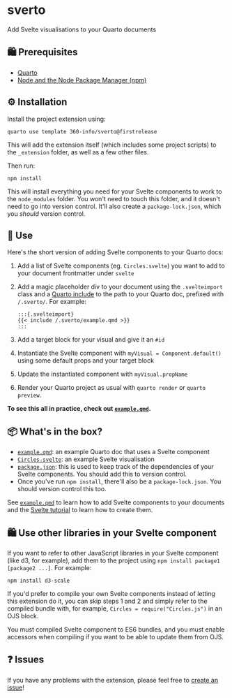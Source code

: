 # sverto
Add Svelte visualisations to your Quarto documents

## 🛍 Prerequisites

- [Quarto](https://quarto.org)
- [Node and the Node Package Manager (npm)](https://nodejs.org)

## ⚙️ Installation

Install the project extension using:

```
quarto use template 360-info/sverto@firstrelease
```

This will add the extension itself (which includes some project scripts) to the `_extension` folder, as well as a few other files.

Then run:

```
npm install
```

This will install everything you need for your Svelte components to work to the `node_modules` folder. You won't need to touch this folder, and it doesn't need to go into version control. It'll also create a `package-lock.json`, which you _should_ version control.

## 🎉 Use

Here's the short version of adding Svelte components to your Quarto docs:

1. Add a list of Svelte components (eg. `Circles.svelte`) you want to add to your document frontmatter under `svelte`
2. Add a magic placeholder div to your document using the `.svelteimport` class and a [Quarto include](https://quarto.org/docs/authoring/includes.html) to the path to your Quarto doc, prefixed with `/.sverto/`. For example:

    ````
    :::{.svelteimport}
    {{< include /.sverto/example.qmd >}}
    :::
    ````

3. Add a target block for your visual and give it an `#id`
4. Instantiate the Svelte component with `myVisual = Component.default()` using some default props and your target block
5. Update the instantiated component with `myVisual.propName`
6. Render your Quarto project as usual with `quarto render` or `quarto preview`.

**To see this all in practice, check out [`example.qmd`](./example.qmd).**

## 📦 What's in the box?

* [`example.qmd`](./example.qmd): an example Quarto doc that uses a Svelte component
* [`Circles.svelte`](./Circles.svelte): an example Svelte visualisation
* [`package.json`](./package.json): this is used to keep track of the dependencies of your Svelte components. You should add this to version control.
* Once you've run `npm install`, there'll also be a `package-lock.json`. You should version control this too.

See [`example.qmd`](./example.qmd) to learn how to add Svelte components to your documents and the [Svelte tutorial](https://svelte.dev/tutorial/basics) to learn how to create them.

## 🛍 Use other libraries in your Svelte component

If you want to refer to other JavaScript libraries in your Svelte component (like d3, for example), add them to the project using `npm install package1 [package2 ...]`. For example:

```
npm install d3-scale
```

If you'd prefer to compile your own Svelte components instead of letting this extension do it, you can skip steps 1 and 2 and simply refer to the compiled bundle with, for example, `Circles = require("Circles.js")` in an OJS block.

You must compiled Svelte component to ES6 bundles, and you must enable accessors when compiling if you want to be able to update them from OJS.

## ❓ Issues

If you have any problems with the extension, please feel free to [create an issue](https://github.com/360-info/sverto)!
